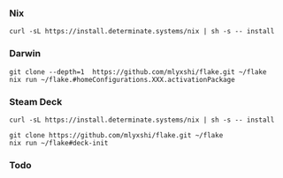 ### Nix
```
curl -sL https://install.determinate.systems/nix | sh -s -- install
```

### Darwin
```
git clone --depth=1  https://github.com/mlyxshi/flake.git ~/flake
nix run ~/flake.#homeConfigurations.XXX.activationPackage
```

### Steam Deck
```
curl -sL https://install.determinate.systems/nix | sh -s -- install

git clone https://github.com/mlyxshi/flake.git ~/flake
nix run ~/flake#deck-init
```

### Todo